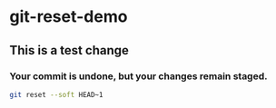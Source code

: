 # git-reset-demo
## This is a test change

### Your commit is undone, but your changes remain staged.
```sh
git reset --soft HEAD~1
```
